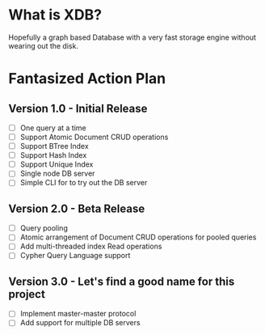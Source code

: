 # What is XDB?

Hopefully a graph based Database with a very fast storage engine without wearing out the disk.

# Fantasized Action Plan

## Version 1.0 - Initial Release

- [ ] One query at a time
- [ ] Support Atomic Document CRUD operations
- [ ] Support BTree Index
- [ ] Support Hash Index
- [ ] Support Unique Index
- [ ] Single node DB server
- [ ] Simple CLI for to try out the DB server

## Version 2.0 - Beta Release

- [ ] Query pooling
- [ ] Atomic arrangement of Document CRUD operations for pooled queries
- [ ] Add multi-threaded index Read operations
- [ ] Cypher Query Language support

## Version 3.0 - Let's find a good name for this project

- [ ] Implement master-master protocol
- [ ] Add support for multiple DB servers